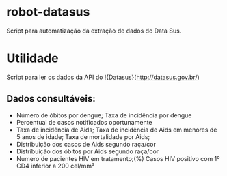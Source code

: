 # robot-datasus
Script para automatização da extração de dados do Data Sus.

# Utilidade
Script para ler os dados da API do !{Datasus}(http://datasus.gov.br/) 

## Dados consultáveis:
* Número de óbitos por dengue; Taxa de incidência por dengue
* Percentual de casos notificados oportunamente
* Taxa de incidência de Aids; Taxa de incidência de Aids em menores de 5 anos de idade; Taxa de mortalidade por Aids; 
* Distribuição dos casos de Aids segundo raça/cor
* Distribuição dos óbitos por Aids segundo raça/cor
* Numero de pacientes HIV em tratamento;(%) Casos HIV positivo com 1º CD4 inferior a 200 cel/mm³


